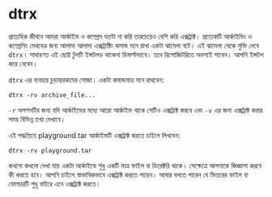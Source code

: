 # dtrx

প্রাত্যহিক জীবনে আমরা আর্কাইভ ও কম্প্রেস যতটা না করি তারচেয়েও বেশি করি এক্সট্রাক্ট। প্রত্যেকটি আর্কাইভিং ও কম্প্রেসিং মেথডের জন্য আলাদা আলাদা এক্সট্রাক্টিং কমান্ড মনে রাখা একটা ঝামেলা বটে। এই ঝামেলা থেকে মুক্তি দেবে `dtrx`। সাধারণত এই ছোট্ট টুলটি ইন্সটলড থাকেনা ডিফল্টভাবে। তবে রিপোজিটরিতে অবশ্যই পাবেন। আপনি ইন্সটল করে নেবেন।

`dtrx` এর ব্যবহার চুড়ান্তরকমের সোজা। একটা কমান্ডমাত্র মনে রাখবেন:

```text
dtrx -rv archive_file...
```

`-r` অপশনটির জন্য যদি আর্কাইভের মধ্যে আরো আর্কাইভ থাকে সেটিও এক্সট্রাক্ট করবে এবং `-v` এর জন্য এক্সট্রাক্ট করার সময় বিভিন্ন তথ্য দেখাবে।

এই পদ্ধতিতে playground.tar আর্কাইভটি এক্সট্রাক্ট করতে চাইলে লিখবেন:

```text
dtrx -rv playground.tar
```

কখনো কখনো দেখা যায় একটা আর্কাইভে শুধু একটি মাত্র ফাইল বা ডিরেক্টরি থাকে। সেক্ষেত্রে আপনাকে জিজ্ঞাসা করবে কী করতে হবে। আপনি চাইলে স্বাভাবিকভাবে এক্সট্রাক্ট করতে পারেন। আবার বলতে পারেন যে ভিতরের ফাইল বা ফোল্ডারটি শুধু বাইরে এনে এক্সট্রাক্ট করতে।

